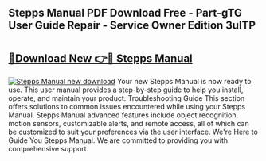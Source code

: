 ## Stepps Manual PDF Download Free - Part-gTG User Guide Repair - Service Owner Edition 3uITP

# <h2><a href="http://cf19593.oget.top/?id=Stepps+Manual">🔗Download New 👉🔴 Stepps Manual</a></h2>

[![Stepps Manual new download](https://i.imgur.com/5g1atiW.png)](http://cf19593.oget.top/?id=Stepps+Manual)
Your new Stepps Manual is now ready to use. This user manual provides a step-by-step guide to help you install, operate, and maintain your product. Troubleshooting Guide This section offers solutions to common issues encountered while using your Stepps Manual. Stepps Manual advanced features include object recognition, motion sensors, customizable alerts, and remote access, all of which can be customized to suit your preferences via the user interface. We're Here to Guide You Stepps Manual. We are committed to providing you with comprehensive support.
